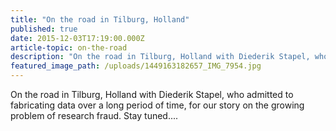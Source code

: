```yaml
---
title: "On the road in Tilburg, Holland"
published: true
date: 2015-12-03T17:19:00.000Z
article-topic: on-the-road
description: "On the road in Tilburg, Holland with Diederik Stapel, who admitted to fabricating data over a long period of time, for our story on the growing problem of research fraud. Stay tuned....​"
featured_image_path: /uploads/1449163182657_IMG_7954.jpg
---
```


On the road in Tilburg, Holland with Diederik Stapel, who admitted to fabricating data over a long period of time, for our story on the growing problem of research fraud. Stay tuned....


